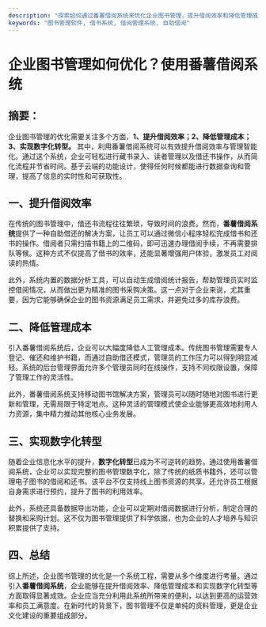 ```yaml
---
description: "探索如何通过番薯借阅系统来优化企业图书管理，提升借阅效率和降低管理成本。"
keywords: "图书管理软件, 借书系统, 借阅管理系统, 自助借阅"
---
```

# 企业图书管理如何优化？使用番薯借阅系统

## 摘要：

企业图书管理的优化需要关注多个方面，**1、提升借阅效率；2、降低管理成本；3、实现数字化转型。** 其中，利用番薯借阅系统可以有效提升借阅效率与管理智能化。通过这个系统，企业可轻松进行藏书录入、读者管理以及借还书操作，从而简化流程并节省时间。基于云端的功能设计，使得任何时候都能进行数据查询和管理，提高了信息的实时性和可获取性。

## 一、提升借阅效率

在传统的图书管理中，借还书流程往往繁琐，导致时间的浪费。然而，**番薯借阅系统**提供了一种自助借还的解决方案，让员工可以通过微信小程序轻松完成借书和还书的操作。借阅者只需扫描书籍上的二维码，即可迅速办理借阅手续，不再需要排队等候。这种方式不仅提高了借书的效率，还能显著增强用户体验，激发员工对阅读的热情。

此外，系统内置的数据分析工具，可以自动生成借阅统计报告，帮助管理员实时监控借阅情况，从而做出更为精准的图书采购决策。这一点对于企业来说，尤其重要，因为它能够确保企业的图书资源满足员工需求，并避免过多的库存浪费。

## 二、降低管理成本

引入番薯借阅系统后，企业可以大幅度降低人工管理成本。传统图书管理需要专人登记、催还和维护书籍，而通过自助借还模式，管理员的工作压力可以得到明显减轻。系统的后台管理界面允许多个管理员同时在线操作，支持不同权限设置，保障了管理工作的灵活性。

此外，番薯借阅系统支持移动图书馆解决方案，管理员可以随时随地对图书进行更新和管理，无需局限于特定地点。这种灵活的管理模式使企业能够更高效地利用人力资源，集中精力推动其他核心业务发展。

## 三、实现数字化转型

随着企业信息化水平的提升，**数字化转型**已成为不可逆转的趋势。通过使用番薯借阅系统，企业可以实现完整的图书管理数字化，除了传统的纸质书籍外，还可以管理电子图书的借阅和还书。该平台不仅支持线上图书资源的共享，还允许员工根据自身需求进行预约，提升了图书的利用效率。

此外，系统还具备数据导出功能，企业可以定期对借阅数据进行分析，制定合理的替换和采购计划。这不仅为图书管理提供了科学依据，也为企业的人才培养与知识积累提供了支持。

## 四、总结

综上所述，企业图书管理的优化是一个系统工程，需要从多个维度进行考量。通过引入**番薯借阅系统**，企业能够在提升借阅效率、降低管理成本和实现数字化转型等方面取得显著成效。企业应当充分利用此系统所带来的便利，以达到更高的运营效率和员工满意度。在新时代的背景下，图书管理不仅是单纯的资料管理，更是企业文化建设的重要组成部分。
